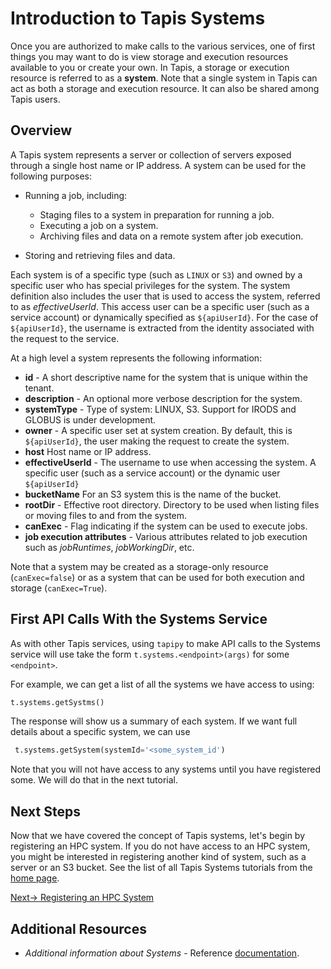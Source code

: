 # Introduction to Tapis Systems
Once you are authorized to make calls to the various services, one of first things you may 
want to do is view storage
and execution resources available to you or create your own. In Tapis, a storage or 
execution resource is referred
to as a **system**. Note that a single system in Tapis can act as both a storage and 
execution resource. It can also be shared among Tapis users.

## Overview
A Tapis system represents a server or collection of servers exposed through a single host name or IP address.
A system can be used for the following purposes:

* Running a job, including:

  * Staging files to a system in preparation for running a job.
  * Executing a job on a system.
  * Archiving files and data on a remote system after job execution.

* Storing and retrieving files and data.

Each system is of a specific type (such as `LINUX` or `S3`) and owned by a specific user 
who has special privileges for
the system. The system definition also includes the user that is used to access the system, 
referred to as
*effectiveUserId*. This access user can be a specific user (such as a service account) or dynamically specified as
``${apiUserId}``. For the case of ``${apiUserId}``, the username is extracted from the identity associated with the
request to the service.

At a high level a system represents the following information:

* **id** - A short descriptive name for the system that is unique within the tenant.
* **description** - An optional more verbose description for the system.
* **systemType** - Type of system: LINUX, S3. Support for  IRODS and GLOBUS is under development.
* **owner** - A specific user set at system creation. By default, this is ``${apiUserId}``, the user making the request to
              create the system.
* **host** Host name or IP address.
* **effectiveUserId** - The username to use when accessing the system. A specific user (such as a service account) or the dynamic user ``${apiUserId}``
* **bucketName** For an S3 system this is the name of the bucket.
* **rootDir** - Effective root directory. Directory to be used when listing files or moving files to and from the system.
* **canExec** - Flag indicating if the system can be used to execute jobs.
* **job execution attributes** - Various attributes related to job execution such as *jobRuntimes*, *jobWorkingDir*, etc.

Note that a system may be created as a storage-only resource (`canExec=false`) or as a system that can be used for both
execution and storage (`canExec=True`).

## First API Calls With the Systems Service
As with other Tapis services, using `tapipy` to make API calls to the Systems service will 
use take the form `t.systems.<endpoint>(args)` for some `<endpoint>`.  

For example, we can get a list of all the systems we have access to using:
```python
t.systems.getSystms()
```
The response will show us a summary of each system. If we want full details about a 
specific system, we can use

```python
 t.systems.getSystem(systemId='<some_system_id')
```
Note that you will not have access to any systems until you have registered some. We will
do that in the next tutorial.

## Next Steps
Now that we have covered the concept of Tapis systems, let's begin by registering 
an HPC system. If you do not have access to an HPC system, you might be interested in 
registering another kind of system, such as a server or an S3 bucket. See the list
of all Tapis Systems tutorials from the [home page](https://tapis-project.github.io/tutorials/).


 [Next-> Registering an HPC System](hpc.md)


## Additional Resources 
* _Additional information about Systems_ - Reference [documentation](https://tapis.readthedocs.io/en/latest/technical/systems.html).